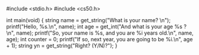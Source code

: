 #include <stdio.h>
#include <cs50.h>

int main(void)
{
    string name = get_string("What is your name? \n");
    printf("Hello, %s.\n", name);
    int age = get_int("And what is your age %s ?\n", name);
    printf("So, your name is %s, and you are %i years old.\n", name, age);
    int counter = 0;
    printf("If so, next year, you are going to be %i.\n", age + 1);
    string yn = get_string("Right? (Y/N)?");
}
